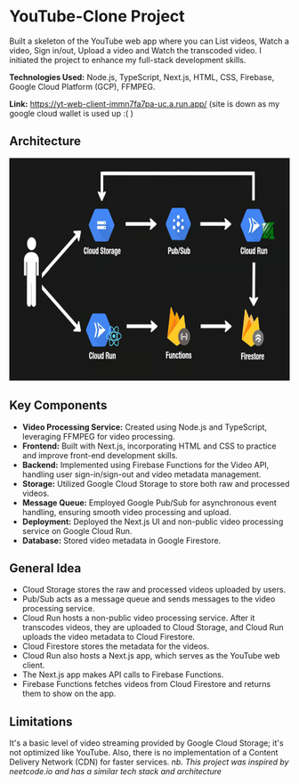 # YouTube-Clone Project
Built a skeleton of the YouTube web app where you can List videos, Watch a video, Sign in/out, Upload a video and Watch the transcoded video. I initiated the project to enhance my full-stack development skills.

**Technologies Used:** Node.js, TypeScript, Next.js, HTML, CSS, Firebase, Google Cloud Platform (GCP), FFMPEG.

**Link:** https://yt-web-client-immn7fa7pa-uc.a.run.app/
(site is down as my google cloud wallet is used up :( ) 

## Architecture
<img src="assets/yt-clone-architecture.png" width="650" height="400">

## Key Components
- **Video Processing Service:** Created using Node.js and TypeScript, leveraging FFMPEG for video processing.
- **Frontend:** Built with Next.js, incorporating HTML and CSS to practice and improve front-end development skills.
- **Backend:** Implemented using Firebase Functions for the Video API, handling user sign-in/sign-out and video metadata management.
- **Storage:** Utilized Google Cloud Storage to store both raw and processed videos.
- **Message Queue:** Employed Google Pub/Sub for asynchronous event handling, ensuring smooth video processing and upload.
- **Deployment:** Deployed the Next.js UI and non-public video processing service on Google Cloud Run.
- **Database:** Stored video metadata in Google Firestore.

## General Idea
- Cloud Storage stores the raw and processed videos uploaded by users.
- Pub/Sub acts as a message queue and sends messages to the video processing service.
- Cloud Run hosts a non-public video processing service. After it transcodes videos, they are uploaded to Cloud Storage, and Cloud Run uploads the video metadata to Cloud Firestore.
- Cloud Firestore stores the metadata for the videos.
- Cloud Run also hosts a Next.js app, which serves as the YouTube web client.
- The Next.js app makes API calls to Firebase Functions.
- Firebase Functions fetches videos from Cloud Firestore and returns them to show on the app.

## Limitations
It's a basic level of video streaming provided by Google Cloud Storage; it's not optimized like YouTube. Also, there is no implementation of a Content Delivery Network (CDN) for faster services.
*nb. This project was inspired by neetcode.io and has a similar tech stack and architecture*
